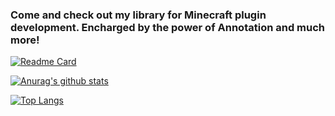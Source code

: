 ### Come and check out my library for Minecraft plugin development. Encharged by the power of Annotation and much more!

[![Readme Card](https://github-readme-stats.vercel.app/api/pin/?username=ultikits&repo=UltiTools-Reborn)](https://github.com/UltiKits/UltiTools-Reborn)


[![Anurag's github stats](https://github-readme-stats.vercel.app/api?username=wisdommen&count_private=true&show_icons=true&theme=material-palenight)](https://github.com/wisdommen/wisdommen)

[![Top Langs](https://github-readme-stats.vercel.app/api/top-langs/?username=wisdommen&layout=compact&theme=material-palenight)](https://github.com/wisdommen/wisdommen)
